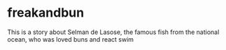 # freakandbun
This is a story about Selman de Lasose, the famous fish from the national ocean, who was loved buns and react swim
